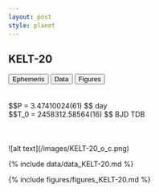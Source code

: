 ```yaml
---
layout: post
style: planet
---
```

<script src="../js/planets.js"></script>

## KELT-20

<!-- Tab links -->
<div class="tab">
<button class="tablinks" onclick="openCity(event, 'Ephemeris')">Ephemeris</button>
<button class="tablinks" onclick="openCity(event, 'Data')">Data</button>
<button class="tablinks" onclick="openCity(event, 'Figures')">Figures</button>
</div>

<!-- Tab content -->
<div id="Ephemeris" class="tabcontent" markdown="1">
<br/><br/>
$$P = 3.47410024(61) $$ day <br/>
$$T_0 = 2458312.58564(16) $$ BJD TDB
<br/><br/>
<br/><br/>
![alt text](/images/KELT-20_o_c.png)
</div>


<div id="Data" class="tabcontent" markdown="1">

{% include data/data_KELT-20.md %}

</div>

<div id="Figures" class="tabcontent" markdown="1">
{% include figures/figures_KELT-20.md %}
</div>


<script src="../js/tabs.js"></script>


